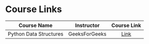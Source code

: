 # Course Links

|      Course Name       |  Instructor   |              Course Link               |
| :--------------------: | :-----------: | :------------------------------------: |
| Python Data Structures | GeeksForGeeks | [Link](https://www.geeksforgeeks.org/) |
